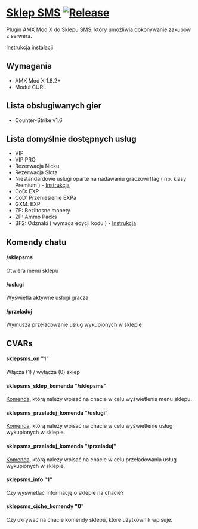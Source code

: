 # [Sklep SMS](https://sklep-sms.pl/) [![Release](https://img.shields.io/github/v/release/gammerce/plugin-amxmodx)](https://github.com/gammerce/plugin-amxmodx/releases/latest)

Plugin AMX Mod X do Sklepu SMS, który umożliwia dokonywanie zakupow z serwera.

[Instrukcja instalacji](https://github.com/gammerce/plugin-amxmodx/wiki/Konfiguracja-pluginu)

## Wymagania
* AMX Mod X 1.8.2+
* Moduł CURL

## Lista obsługiwanych gier
* Counter-Strike v1.6

## Lista domyślnie dostępnych usług
* VIP
* VIP PRO
* Rezerwacja Nicku
* Rezerwacja Slota
* Niestandardowe usługi oparte na nadawaniu graczowi flag ( np. klasy Premium ) - [Instrukcja](https://github.com/gammerce/plugin-amxmodx/wiki/Utworzenie-us%C5%82ugi-nadaj%C4%85cej-graczowi-flagi)
* CoD: EXP
* CoD: Przeniesienie EXPa
* GXM: EXP
* ZP: Bezlitosne monety
* ZP: Ammo Packs
* BF2: Odznaki ( wymaga edycji kodu ) - [Instrukcja](https://github.com/gammerce/plugin-amxmodx/wiki/Dodanie-us%C5%82ugi-BF2:-Odznaki)

## Komendy chatu

#### /sklepsms
Otwiera menu sklepu

#### /uslugi
Wyświetla aktywne usługi gracza

#### /przeladuj
Wymusza przeładowanie usług wykupionych w sklepie

## CVARs

#### sklepsms_on "1"
Włącza (1) / wyłącza (0) sklep

#### sklepsms_sklep_komenda "/sklepsms"
[Komenda](https://github.com/gammerce/plugin-amxmodx#sklepsms), którą należy wpisać na chacie w celu wyświetlenia menu sklepu.

#### sklepsms_przeladuj_komenda "/uslugi"
[Komenda](https://github.com/gammerce/plugin-amxmodx#uslugi), którą należy wpisać na chacie w celu wyświetlenie usług wykupionych w sklepie.

#### sklepsms_przeladuj_komenda "/przeladuj"
[Komenda](https://github.com/gammerce/plugin-amxmodx#przeladuj), którą należy wpisać na chacie w celu przeładowania usług wykupionych w sklepie.

#### sklepsms_info "1"
Czy wyswietlać informację o sklepie na chacie?

#### sklepsms_ciche_komendy "0"
Czy ukrywać na chacie komendy sklepu, które użytkownik wpisuje.
